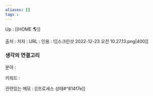```yaml
---
aliases: []
tags : 
---
```

Up : [[HOME 🌎]]

출처 :
저자 :
URL : 
인용 : 
![[스크린샷 2022-12-23 오전 10.27.13.png|400]]




### 생각의 연결고리
분야 :

키워드 :

관련있는 메모 : 
[[프로세스 상태#^814f7e]]
